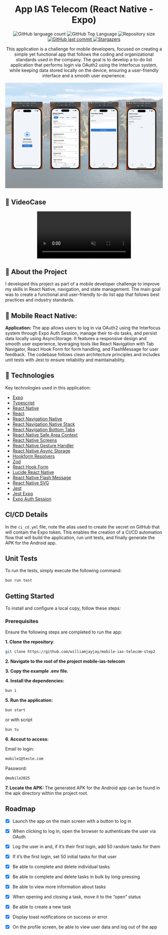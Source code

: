 <h1 align="center">App IAS Telecom (React Native - Expo)</h1>

<p align="center">
  <img alt="GitHub language count" src="https://img.shields.io/github/languages/count/williamjayjay/mobile-ias-telecom-step2">

  <img alt="GitHub Top Language" src="https://img.shields.io/github/languages/top/williamjayjay/mobile-ias-telecom-step2" />

  <img alt="Repository size" src="https://img.shields.io/github/repo-size/williamjayjay/mobile-ias-telecom-step2">

  <a href="https://github.com/williamjayjay/Github-Blog/commits/master">
    <img alt="GitHub last commit" src="https://img.shields.io/github/last-commit/williamjayjay/mobile-ias-telecom-step2">
  </a>

   <a href="https://github.com/williamjayjay/mobile-ias-telecom-step2/stargazers">
    <img alt="Stargazers" src="https://img.shields.io/github/stars/williamjayjay/mobile-ias-telecom-step2?style=social">
  </a>
</p>

<p align="center">
This application is a challenge for mobile developers, focused on creating a simple yet functional app that follows the coding and organizational standards used in the company. The goal is to develop a to-do list application that performs login via OAuth2 using the Interfocus system, while keeping data stored locally on the device, ensuring a user-friendly interface and a smooth user experience.
</p>

<p align="center">
<img alt="cover_app_mobiletelecom" src=".github/assets/cover.png" />
</p>

## 🎥 VideoCase

<p align="center">
  <video src="https://github.com/user-attachments/assets/b419cb23-3ba6-41db-b100-164bdbef9900" controls loop muted autoplay style="max-width: 100%; height: auto; display: block; margin: 0 auto;">
    Your browser does not support the video tag.
  </video>
</p>

## 🥶 About the Project

I developed this project as part of a mobile developer challenge to improve my skills in React Native, navigation, and state management. The main goal was to create a functional and user-friendly to-do list app that follows best practices and industry standards.

## 📲 Mobile React Native:

**Application:** The app allows users to log in via OAuth2 using the Interfocus system through Expo Auth Session, manage their to-do tasks, and persist data locally using AsyncStorage. It features a responsive design and smooth user experience, leveraging tools like React Navigation with Tab Navigator, React Hook Form for form handling, and FlashMessage for user feedback. The codebase follows clean architecture principles and includes unit tests with Jest to ensure reliability and maintainability.

## 🚀 Technologies

Key technologies used in this application:

- [Expo](https://expo.dev/)
- [Typescript](https://www.typescriptlang.org)
- [React Native](https://reactnative.dev/)
- [React](https://react.dev/)
- [React Navigation Native](https://reactnavigation.org/)
- [React Navigation Native Stack](https://reactnavigation.org/docs/stack-navigator/)
- [React Navigation Bottom Tabs](https://reactnavigation.org/docs/bottom-tab-navigator)
- [React Native Safe Area Context](https://github.com/th3rdwave/react-native-safe-area-context)
- [React Native Screens](https://github.com/software-mansion/react-native-screens)
- [React Native Gesture Handler](https://docs.swmansion.com/react-native-gesture-handler/)
- [React Native Async Storage](https://github.com/react-native-async-storage/async-storage)
- [Hookform Resolvers](https://react-hook-form.com/get-started/#SchemaValidation)
- [Zod](https://zod.dev/)
- [React Hook Form](https://react-hook-form.com/)
- [Lucide React Native](https://lucide.dev/docs/lucide-react-native)
- [React Native Flash Message](https://github.com/lucasferreira/react-native-flash-message)
- [React Native SVG](https://github.com/software-mansion/react-native-svg)
- [Jest](https://jestjs.io/)
- [Jest Expo](https://github.com/expo/jest-expo)
- [Expo Auth Session](https://docs.expo.dev/versions/latest/sdk/auth-session/)

## CI/CD Details

In the `ci_cd.yml` file, note the alias used to create the secret on GitHub that will contain the Expo token. This enables the creation of a CI/CD automation flow that will build the application, run unit tests, and finally generate the APK for the Android app.

## Unit Tests

To run the tests, simply execute the following command:

```sh
bun run test
```

## Getting Started

To install and configure a local copy, follow these steps:

### Prerequisites

Ensure the following steps are completed to run the app:

**1. Clone the repository**:

```sh
git clone https://github.com/williamjayjay/mobile-ias-telecom-step2
```

**2. Navigate to the root of the project mobile-ias-telecom**

**3. Copy the example .env file.**

**4. Install the dependencies:**

```sh
bun i
```

**5. Run the application:**

```sh
bun start
```

or with script

```sh
bun tu
```

**6. Accout to access:**

Email to login:

```sh
mobile1@teste.com
```

Password:

```sh
@mobile2025
```

**7. Locate the APK:**
The generated APK for the Android app can be found in the apk directory within the project root.

## Roadmap

- [x] Launch the app on the main screen with a button to log in

- [x] When clicking to log in, open the browser to authenticate the user via OAuth

- [x] Log the user in and, if it’s their first login, add 50 random tasks for them

- [x] If it’s the first login, set 50 initial tasks for that user

- [x] Be able to complete and delete individual tasks

- [x] Be able to complete and delete tasks in bulk by long-pressing

- [x] Be able to view more information about tasks

- [x] When opening and closing a task, move it to the “open” status

- [x] Be able to create a new task

- [x] Display toast notifications on success or error

- [x] On the profile screen, be able to view user data and log out of the app

<!-- --------------------- -->
